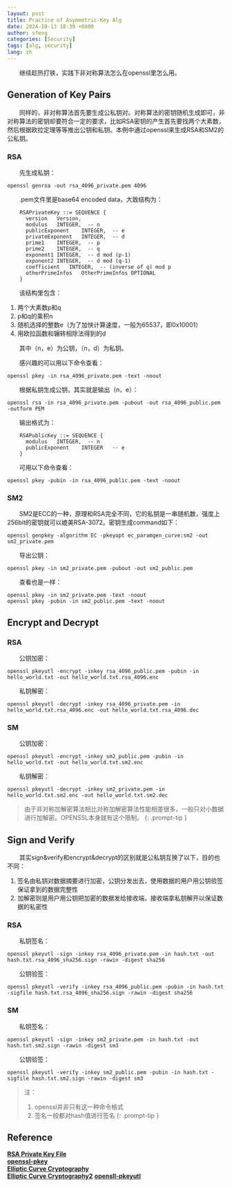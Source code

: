 ```yaml
---
layout: post
title: Practice of Asymmetric-Key Alg
date: 2024-10-13 18:39 +0800
author: sfeng
categories: [Security]
tags: [alg, security]
lang: zh
---
```


&emsp;&emsp;继续趁热打铁，实践下非对称算法怎么在openssl里怎么用。 

## Generation of Key Pairs

&emsp;&emsp;同样的，非对称算法首先要生成公私钥对。对称算法的密钥随机生成即可，非对称算法的密钥却要符合一定的要求，比如RSA密钥的产生首先要找两个大素数，然后根据欧拉定理等等推出公钥和私钥。本例中通过openssl来生成RSA和SM2的公私钥。  

### RSA
&emsp;&emsp;先生成私钥：  
```shell
openssl genrsa -out rsa_4096_private.pem 4096
```

&emsp;&emsp;.pem文件里是base64 encoded data，大致结构为：  
```
    RSAPrivateKey ::= SEQUENCE {
      version   Version,
      modulus   INTEGER,  -- n
      publicExponent    INTEGER,  -- e
      privateExponent   INTEGER,  -- d
      prime1    INTEGER,  -- p
      prime2    INTEGER,  -- q
      exponent1 INTEGER,  -- d mod (p-1)
      exponent2 INTEGER,  -- d mod (q-1)
      coefficient   INTEGER,  -- (inverse of q) mod p
      otherPrimeInfos   OtherPrimeInfos OPTIONAL
    }
```

&emsp;&emsp;该结构里包含：  
1. 两个大素数p和q  
2. p和q的乘积n  
3. 随机选择的整数e（为了加快计算速度，一般为65537，即0x10001）  
4. 用欧拉函数和辗转相除法得到的d  

&emsp;&emsp;其中（n，e）为公钥，（n，d）为私钥。  

&emsp;&emsp;感兴趣的可以用以下命令查看：  
```shell
openssl pkey -in rsa_4096_private.pem -text -noout
```

&emsp;&emsp;根据私钥生成公钥，其实就是输出（n，e）：  
```shell
openssl rsa -in rsa_4096_private.pem -pubout -out rsa_4096_public.pem -outform PEM 
```

&emsp;&emsp;输出格式为：  
```
    RSAPublicKey ::= SEQUENCE {
      modulus   INTEGER,  -- n
      publicExponent    INTEGER   -- e
    }
```

&emsp;&emsp;可用以下命令查看：  
```shell
openssl pkey -pubin -in rsa_4096_public.pem -text -noout
```

### SM2
&emsp;&emsp;SM2是ECC的一种，原理和RSA完全不同，它的私钥是一串随机数，强度上256bit的密钥就可以媲美RSA-3072。密钥生成command如下：  
```shell
openssl genpkey -algorithm EC -pkeyopt ec_paramgen_curve:sm2 -out sm2_private.pem
```

&emsp;&emsp;导出公钥：  
```shell
openssl pkey -in sm2_private.pem -pubout -out sm2_public.pem
```

&emsp;&emsp;查看也是一样：  
```shell
openssl pkey -in sm2_private.pem -text -noout
openssl pkey -pubin -in sm2_public.pem -text -noout
```

## Encrypt and Decrypt

### RSA
&emsp;&emsp;公钥加密：  
```shell
openssl pkeyutl -encrypt -inkey rsa_4096_public.pem -pubin -in hello_world.txt -out hello_world.txt.rsa_4096.enc
```
&emsp;&emsp;私钥解密：  
```shell
openssl pkeyutl -decrypt -inkey rsa_4096_private.pem -in hello_world.txt.rsa_4096.enc -out hello_world.txt.rsa_4096.dec
```

### SM
&emsp;&emsp;公钥加密：  
```shell
openssl pkeyutl -encrypt -inkey sm2_public.pem -pubin -in hello_world.txt -out hello_world.txt.sm2.enc
```
&emsp;&emsp;私钥解密：  
```shell
openssl pkeyutl -decrypt -inkey sm2_private.pem -in hello_world.txt.sm2.enc -out hello_world.txt.sm2.dec
```

> 由于非对称加解密算法相比对称加解密算法性能相差很多，一般只对小数据进行加解密。OPENSSL本身就有这个限制。
{: .prompt-tip }  

## Sign and Verify

&emsp;&emsp;其实sign&verify和encrypt&decrypt的区别就是公私钥互换了以下，目的也不同：  
1. 签名由私钥对数据摘要进行加密，公钥分发出去，使用数据的用户用公钥验签保证拿到的数据完整性
2. 加解密则是用户用公钥把加密的数据发给接收端，接收端拿私钥解开以保证数据的私密性

### RSA
&emsp;&emsp;私钥签名：  
```shell
openssl pkeyutl -sign -inkey rsa_4096_private.pem -in hash.txt -out hash.txt.rsa_4096_sha256.sign -rawin -digest sha256
```

&emsp;&emsp;公钥验签：  
```shell
openssl pkeyutl -verify -inkey rsa_4096_public.pem -pubin -in hash.txt -sigfile hash.txt.rsa_4096_sha256.sign -rawin -digest sha256
```

### SM

&emsp;&emsp;私钥签名：  
```shell
openssl pkeyutl -sign -inkey sm2_private.pem -in hash.txt -out hash.txt.sm2.sign -rawin -digest sm3
```

&emsp;&emsp;公钥验签：  
```shell
openssl pkeyutl -verify -inkey sm2_public.pem -pubin -in hash.txt -sigfile hash.txt.sm2.sign -rawin -digest sm3
```

> 注：
>   1. openssl并非只有这一种命令格式
>   2. 签名一般都对hash值进行签名
{: .prompt-tip }  

## Reference
[**RSA Private Key File**](https://mbed-tls.readthedocs.io/en/latest/kb/cryptography/asn1-key-structures-in-der-and-pem/#rsa-private-key-file-pkcs-1)  
[**openssl-pkey**](https://docs.openssl.org/3.0/man1/openssl-pkey/)  
[**Elliptic Curve Cryptography**](https://medium.com/@elusivprivacy/an-introduction-to-elliptic-curve-cryptography-19a6e5752fcf)  
[**Elliptic Curve Cryptography2**](https://cryptobook.nakov.com/asymmetric-key-ciphers/elliptic-curve-cryptography-ecc)
[**opensll-pkeyutl**](https://docs.openssl.org/3.0/man1/openssl-pkeyutl)  